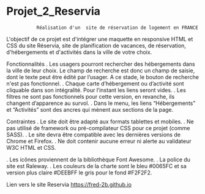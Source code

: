 
 # Projet_2_Reservia

	           Réalisation d'un  site de réservation de logement en FRANCE

 L'objectif de ce projet est d'intégrer une maquette en responsive HTML et CSS du site Réservia,
 site de planification de vacances, de réservation, d'hébergements et d'activités dans la ville de votre choix.

 Fonctionnalités
. Les usagers pourront rechercher des hébergements dans la ville de leur choix.
  Le champ de recherche est donc un champ de saisie, dont le texte peut être édité par l’usager.
  A ce stade, le bouton de recherche n'est pas fonctionnel.
. Chaque carte d’hébergement ou d’activité sont cliquable dans son intégralité.
  Pour l’instant les liens seront vides.
. Les filtres ne sont pas fonctionnels pour cette version, en revanche, ils changent d’apparence au survol.
. Dans le menu, les liens “Hébergements” et “Activités” sont des ancres qui mènent aux sections de la page.

 Contraintes
. Le site doit être adapté aux formats tablettes et mobiles.
. Ne pas utilisé de framework ou pré-compilateur CSS pour ce projet (comme SASS).
. Le site devra être compatible avec les dernières versions de Chrome et Firefox.
. Ne doit contenir aucune erreur ni alerte au validateur W3C HTML et CSS.

. Les icônes proviennent de la bibliothèque Font Awesome.
. La police du site est Raleway.
. Les couleurs de la charte sont le bleu #0065FC
  et sa version plus claire #DEEBFF 
  le gris pour le fond #F2F2F2.  

  Lien vers le site Reservia https://fred-2b.github.io
